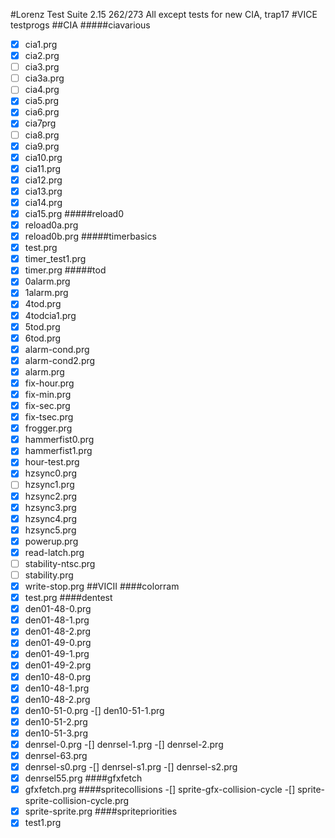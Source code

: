#Lorenz Test Suite 2.15
262/273
All except tests for new CIA, trap17
#VICE testprogs
##CIA
#####ciavarious
- [x] cia1.prg
- [x] cia2.prg
- [ ] cia3.prg
- [ ] cia3a.prg
- [ ] cia4.prg
- [x] cia5.prg
- [x] cia6.prg
- [x] cia7prg
- [ ] cia8.prg
- [x] cia9.prg
- [x] cia10.prg
- [x] cia11.prg
- [x] cia12.prg
- [x] cia13.prg
- [x] cia14.prg
- [x] cia15.prg
#####reload0
- [x] reload0a.prg
- [x] reload0b.prg
#####timerbasics
- [x] test.prg
- [x] timer_test1.prg
- [x] timer.prg
#####tod
- [x] 0alarm.prg
- [x] 1alarm.prg
- [x] 4tod.prg
- [x] 4todcia1.prg
- [x] 5tod.prg
- [x] 6tod.prg
- [x] alarm-cond.prg
- [x] alarm-cond2.prg
- [x] alarm.prg
- [x] fix-hour.prg
- [x] fix-min.prg
- [x] fix-sec.prg
- [x] fix-tsec.prg
- [x] frogger.prg
- [x] hammerfist0.prg
- [x] hammerfist1.prg
- [x] hour-test.prg
- [x] hzsync0.prg
- [ ] hzsync1.prg
- [x] hzsync2.prg
- [x] hzsync3.prg
- [x] hzsync4.prg
- [x] hzsync5.prg
- [x] powerup.prg
- [x] read-latch.prg
- [ ] stability-ntsc.prg
- [ ] stability.prg
- [x] write-stop.prg
##VICII
####colorram
-[x] test.prg
####dentest
-[x] den01-48-0.prg
-[x] den01-48-1.prg
-[x] den01-48-2.prg
-[x] den01-49-0.prg
-[x] den01-49-1.prg
-[x] den01-49-2.prg
-[x] den10-48-0.prg
-[x] den10-48-1.prg
-[x] den10-48-2.prg
-[x] den10-51-0.prg
-[] den10-51-1.prg
-[x] den10-51-2.prg
-[x] den10-51-3.prg
-[x] denrsel-0.prg
-[] denrsel-1.prg
-[] denrsel-2.prg
-[x] denrsel-63.prg
-[x] denrsel-s0.prg
-[] denrsel-s1.prg
-[] denrsel-s2.prg
-[x] denrsel55.prg
####gfxfetch
-[x] gfxfetch.prg
####spritecollisions
-[] sprite-gfx-collision-cycle
-[] sprite-sprite-collision-cycle.prg
-[x] sprite-sprite.prg
####spritepriorities
-[x] test1.prg